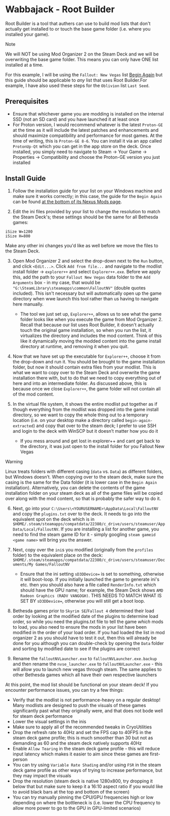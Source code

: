 # Wabbajack - Root Builder

Root Builder is a tool that authers can use to build mod lists that don't actually get installed to or touch the base game folder (i.e. where you installed your game).

> [!Note]
> We will NOT be using Mod Organizer 2 on the Steam Deck and we will be overwriting the base game folder. This means you can only have ONE list installed at a time.

For this example, I will be using the `Fallout: New Vegas` list [Begin Again](https://www.nexusmods.com/newvegas/mods/79547) but this guide should be applicable to _any_ list that uses Root Builder.For example, I have also used these steps for the `Oblivion` list `Last Seed`.

## Prerequisites

- Ensure that whichever game you are modding is installed on the internal SSD (not an SD card) and you have launched it at least once
- For Proton version, I would recommend whatever is the latest `Proton-GE` at the time as it will include the latest patches and enhancements and should maximize compatibility and performance for most games. At the time of writing, this is `Proton-GE 8-6`. You can install it via an app called `ProtonUp-Qt` which you can get in the app store on the deck. Once installed, you simply need to navigate to Steam -> Your Game -> Properties -> Compatibility and choose the Proton-GE version you just installed

## Install Guide

1. Follow the installation guide for your list on your Windows machine and make sure it works correctly; in this case, the guide for the `Begin Again` can be found [at the bottom of its Nexus Mods page](https://www.nexusmods.com/newvegas/mods/79547).

2. Edit the ini files provided by your list to change the resolution to match the Steam Deck's; these settings should be the same for all Bethesda games:

```text
iSize W=1280
iSize H=800
```

Make any other ini changes you'd like as well before we move the files to the Steam Deck.

3. Open Mod Organizer 2 and select the drop-down next to the `Run` button, and click `<Edit...>`. Click `Add from file...` and navigate to the modlist install folder -> `explorer++` and select `Explorer++.exe`. Before we apply this, add the path to your `Fallout New Vegas` data folder to the `Add Arguments` box - in my case, that would be `"G:\SteamLibrary\steamapps\common\FalloutNV"` (double quotes included). This isn't necessary but will automatically open up the game directory when wwe launch this tool rather than us having to navigate here manually.
    - The tool we just set up, `Explorer++`, allows us to see what the game folder looks like when you execute the game from Mod Organizer 2. Recall that because our list uses Root Builder, it doesn't actually touch the original game installation, so when you run the list, it virtualizes the directory and includes the mod content. Think of this like it dynamically moving the modded content into the game install directory at runtime, and removing it when you quit.

4. Now that we have set up the executable for `Explorer++`, choose it from the drop-down and run it. You should be brought to the game installation folder, but now it should contain extra files from your modlist. This is what we want to copy over to the Steam Deck and overwrite the game installation there with, but to do that we need to copy everything out of here and into an intermediate folder. As discussed above, this is because once we close `Explorer++`, the game folder will not contain all of the mod content.

5. In the virtual file system, it shows the entire modlist put together as if though everything from the modlist was dropped into the game install directory, so we want to copy the whole thing out to a temporary location (i.e. on your desktop make a directory called `begin-again-extracted`) and copy that over to the steam deck; I prefer to use SSH and login to the deck with WinSCP but it doesn’t matter how you do it
    - If you mess around and get lost in explorer++ and cant get back to the directory, it was just open to the install folder for you Fallout New Vegas

> [!Warning]
> Linux treats folders with different casing (`data` vs. `Data`) as different folders, but Windows doesn’t. When copying over to the steam deck, make sure the casing is the same for the Data folder (it is lower case in the `Begin Again` installation). Alternatively, you can delete the contents of the game installation folder on your steam deck as all of the game files will be copied over along with the mod content, so that is probably the safer way to do it.

6. Next, go into your `C:\Users\<YOURUSERNAME>\AppData\Local\FalloutNV` and copy the `plugins.txt` over to the deck. It needs to go into the equivalent spot on the deck which is in `$HOME/.steam/steamapps/compatdata/22380/c_drive/users/steamuser/AppData/Local/FalloutNV`. If you are installing a list for another game, you need to find the steam game ID for it - simply googling `steam gameid <game name>` will bring you the answer.

7. Next, copy over the `ini`s you modified (originally from the `profiles` folder) to the equivalent place on the deck: `$HOME/.steam/steamapps/compatdata/22380/c_drive/users/steamuser/Documents/My Games/FalloutNV`
    - Ensure that the ini setting `sD3DDevice=` is set to something, otherwise it will boot-loop. If you initially launched the game to generate ini's etc. then you should also have a file called `RenderInfo.txt` which should have the GPU name; for example, the Steam Deck shows `AMD Radeon Graphics (RADV VANGOGH)`. THIS NEEDS TO MATCH WHAT IS SET BY `sD3DDevice=`, otherwise you will still get a boot loop.

9. Bethesda games prior to `Skyrim SE`/`Fallout 4` determined their load order by looking at the modified date of the plugins to determine load order, so while you need the plugins.txt file to tell the game _which_ mods to load, you also need to ensure the mods in your list have been modified in the order of your load order. If you had loaded the list in mod organizer 2 as you should have to test it out, then this will already be done for you although you can double-check by opening the `Data` folder and sorting by modified date to see if the plugins are correct

10. Rename the `falloutNVLauncher.exe` to `falloutNVLauncher.exe.backup` and then rename the `nvse_launcher.exe` to `falloutNVLauncher.exe` - this will allow you to launch new vegas through steam. The same applies to other Bethesda games which all have their own respective launchers

At this point, the mod list should be functional on your steam deck! If you encounter performance issues, you can try a few things:

- Verify that the modlist is not performance-heavy on a regular desktop! Many modlists are designed to push the visuals of these games significantly past what they originally were, and that does not bode well for steam deck performance
- Lower the visual settings in the inis
- Make sure to apply all of the recommended tweaks in CryoUtilities
- Drop the refresh rate to 40Hz and set the FPS cap to 40FPS in the steam deck game profile; this is much smoother than 30 but not as demanding as 60 and the steam deck natively supports 40Hz
- Enable `Allow Tearing` in the steam deck game profile - this will reduce input latency which makes it easier to aim since these games are first-person
- You can try using `Variable Rate Shading` and/or using `FSR` in the steam deck game profile as other ways of trying to increase performance, but they may impact the visuals
- Drop the resolution (steam deck is native 1280x800, try dropping it below that but make sure to keep it a 16:10 aspect ratio if you would like to avoid black bars at the top and bottom of the screen)
- You can try manually pinning the CPU/GPU frequencies high or low depending on where the bottleneck is (i.e. lower the CPU frequency to allow more power to go to the GPU in GPU-limited scenarios)
